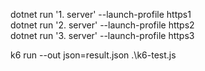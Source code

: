 dotnet run '1. server' --launch-profile https1 <br>
dotnet run '2. server' --launch-profile https2 <br>
dotnet run '3. server' --launch-profile https3 <br>

k6 run --out json=result.json .\k6-test.js
